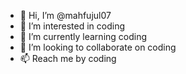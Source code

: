 - 👋 Hi, I’m @mahfujul07
- 👀 I’m interested in coding
- 🌱 I’m currently learning coding
- 💞️ I’m looking to collaborate on coding
- 📫 Reach me by coding

<!---
mahfujul07/mahfujul07 is a ✨ special ✨ repository because its `README.md` (this file) appears on your GitHub profile.
You can click the Preview link to take a look at your changes.
--->
